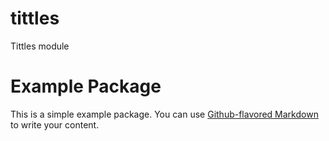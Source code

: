 # tittles
Tittles module


# Example Package

This is a simple example package. You can use
[Github-flavored Markdown](https://guides.github.com/features/mastering-markdown/)
to write your content.

